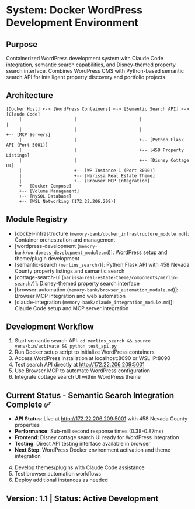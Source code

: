 # System: Docker WordPress Development Environment

## Purpose
Containerized WordPress development system with Claude Code integration, semantic search capabilities, and Disney-themed property search interface. Combines WordPress CMS with Python-based semantic search API for intelligent property discovery and portfolio projects.

## Architecture
```
[Docker Host] <-> [WordPress Containers] <-> [Semantic Search API] <-> [Claude Code]
     |                    |                        |                         |
     |                    |                        |                         +-- [MCP Servers]
     |                    |                        +-- [Python Flask API (Port 5001)]
     |                    |                        +-- [458 Property Listings]
     |                    |                        +-- [Disney Cottage UI]
     |                    +-- [WP Instance 1 (Port 8090)]
     |                    +-- [Narissa Real Estate Theme]
     |                    +-- [Browser MCP Integration]
     +-- [Docker Compose]
     +-- [Volume Management]
     +-- [MySQL Database]
     +-- [WSL Networking (172.22.206.209)]
```

## Module Registry
- [docker-infrastructure (`memory-bank/docker_infrastructure_module.md`)]: Container orchestration and management
- [wordpress-development (`memory-bank/wordpress_development_module.md`)]: WordPress setup and theme/plugin development
- [semantic-search (`merlins_search/`)]: Python Flask API with 458 Nevada County property listings and semantic search
- [cottage-search-ui (`narissa-real-estate-theme/components/merlin-search/`)]: Disney-themed property search interface
- [browser-automation (`memory-bank/browser_automation_module.md`)]: Browser MCP integration and web automation
- [claude-integration (`memory-bank/claude_integration_module.md`)]: Claude Code setup and MCP server integration

## Development Workflow
1. Start semantic search API: `cd merlins_search && source venv/bin/activate && python test_api.py`
2. Run Docker setup script to initialize WordPress containers
3. Access WordPress installation at localhost:8090 or WSL IP:8090
4. Test search API directly at http://172.22.206.209:5001
5. Use Browser MCP to automate WordPress configuration
6. Integrate cottage search UI within WordPress theme

## Current Status - Semantic Search Integration Complete ✅
- **API Status**: Live at http://172.22.206.209:5001 with 458 Nevada County properties
- **Performance**: Sub-millisecond response times (0.38-0.87ms)
- **Frontend**: Disney cottage search UI ready for WordPress integration
- **Testing**: Direct API testing interface available in browser
- **Next Step**: WordPress Docker environment activation and theme integration
4. Develop themes/plugins with Claude Code assistance
5. Test browser automation workflows
6. Deploy additional instances as needed

## Version: 1.1 | Status: Active Development